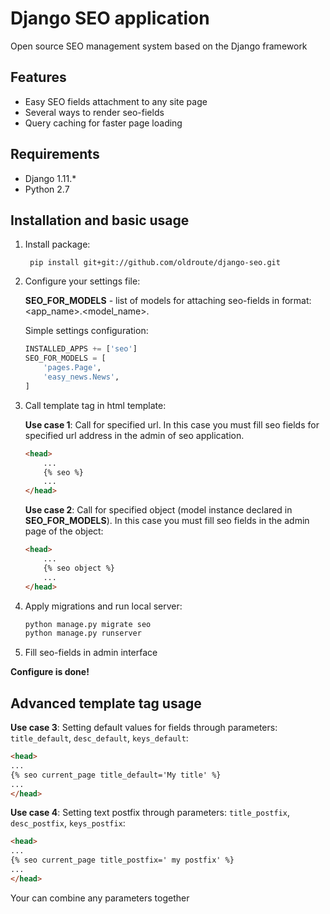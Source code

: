 # Django SEO application


Open source SEO management system based on the Django framework

## Features
- Easy SEO fields attachment to any site page
- Several ways to render seo-fields
- Query caching for faster page loading

## Requirements
- Django 1.11.*
- Python 2.7

## Installation and basic usage

1. Install package:

    `` pip install git+git://github.com/oldroute/django-seo.git``

2. Configure your settings file:

	**SEO_FOR_MODELS** - list of models for attaching seo-fields in format: <app_name>.<model_name>.

	Simple settings configuration:

    ```python
    INSTALLED_APPS += ['seo']
    SEO_FOR_MODELS = [
        'pages.Page',
        'easy_news.News',
    ]
    ```

3. Call template tag in html template:

  	**Use case 1**: Call for specified url. In this case you must fill seo fields for specified url address in the admin of seo application.

    ```html
	<head>
        ...
        {% seo %}
        ...
    </head>
    ```

  	**Use case 2**: Call for specified object (model instance declared in **SEO_FOR_MODELS**). In this case you must fill seo fields in the admin page of the object:

    ```html
	<head>
        ...
        {% seo object %}
        ...
    </head>
    ```

4. Apply migrations and run local server:

    ```python
    python manage.py migrate seo
    python manage.py runserver
    ```
5. Fill seo-fields in admin interface

**Configure is done!**

## Advanced template tag usage

**Use case 3**: Setting default values for fields through parameters: ``title_default``, ``desc_default``, ``keys_default``:

```html
<head>
...
{% seo current_page title_default='My title' %}
...
</head>
```


**Use case 4**: Setting text postfix through parameters: ``title_postfix``, ``desc_postfix``, ``keys_postfix``:


```html
<head>
...
{% seo current_page title_postfix=' my postfix' %}
...
</head>
```

Your can combine any parameters together